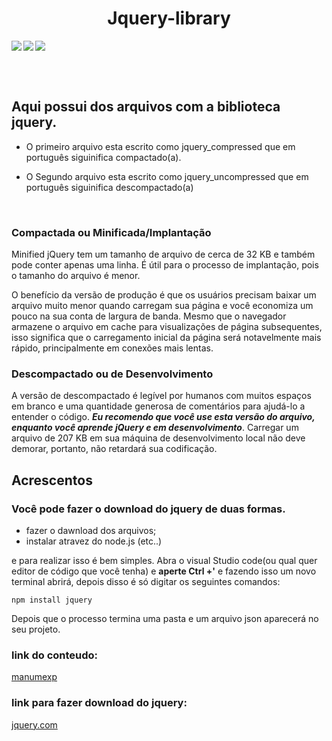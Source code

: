  <h1 align="center"> Jquery-library</h1>
 <img align = "left" src="https://img.shields.io/github/license/JNascimento-droid/jquery-library-">
 <img align = "left" src="https://img.shields.io/badge/biblioteca%20-jquery-blue">
 <img src = "https://img.shields.io/badge/vers%C3%A3o%20jquery%20-3.6.0%20-blue">
 
 <br> <br>
 
 ## Aqui possui dos arquivos com a biblioteca jquery.
 
 - O primeiro arquivo esta escrito como jquery_compressed
   que em português siguinifica compactado(a).
 
 - O Segundo arquivo esta escrito como jquery_uncompressed
   que em português siguinifica descompactado(a)
 
 <br>
 
 ### Compactada ou Minificada/Implantação
 
Minified jQuery tem um tamanho de arquivo de cerca de 32 KB e também pode conter apenas uma linha. É útil para o processo de      implantação, pois o tamanho do arquivo é menor.
   
O benefício da versão de produção é que os usuários precisam baixar um arquivo muito menor quando carregam sua página e você economiza um pouco na sua conta de largura de banda. Mesmo que o navegador armazene o arquivo em cache para visualizações de página subsequentes, isso significa que o carregamento inicial da página será notavelmente mais rápido, principalmente em conexões mais lentas.

### Descompactado ou de Desenvolvimento

A versão de descompactado é legível por humanos com muitos espaços em branco e uma quantidade generosa de comentários para ajudá-lo a entender o código. ***Eu recomendo que você use esta versão do arquivo, enquanto você aprende jQuery e em desenvolvimento***. Carregar um arquivo de 207 KB em sua máquina de desenvolvimento local não deve demorar, portanto, não retardará sua codificação.


## Acrescentos

### Você pode fazer o download do jquery de duas formas.

- fazer o dawnload dos arquivos;
- instalar atravez do node.js (etc..)

e para realizar isso é bem simples. Abra o visual Studio code(ou qual quer editor de código que você tenha) e **aperte Ctrl +'** e fazendo isso um novo terminal abrirá, depois disso é só digitar os seguintes comandos:

```npm install jquery```

Depois que o processo termina uma pasta e um arquivo json aparecerá no seu projeto.

### link do conteudo: 
[manumexp](https://manumexp.wordpress.com/2013/12/10/jquery-compressed-vs-uncompressed-versions/)
 
### link para fazer download do jquery: 
[jquery.com](https://jquery.com/)
